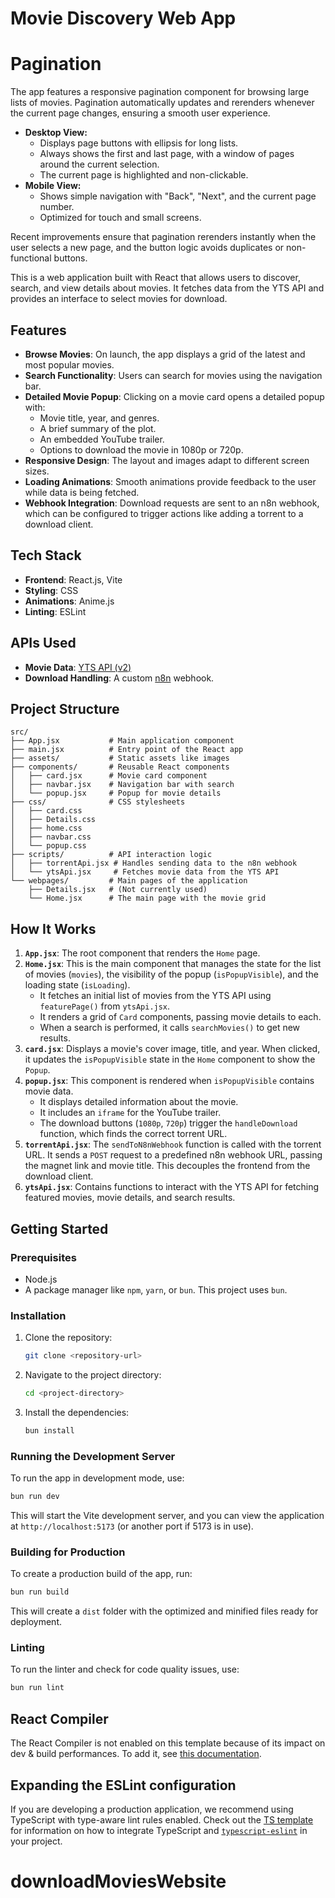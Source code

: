 # Movie Discovery Web App
# Pagination

The app features a responsive pagination component for browsing large lists of movies. Pagination automatically updates and rerenders whenever the current page changes, ensuring a smooth user experience.

- **Desktop View:**
    - Displays page buttons with ellipsis for long lists.
    - Always shows the first and last page, with a window of pages around the current selection.
    - The current page is highlighted and non-clickable.
- **Mobile View:**
    - Shows simple navigation with "Back", "Next", and the current page number.
    - Optimized for touch and small screens.

Recent improvements ensure that pagination rerenders instantly when the user selects a new page, and the button logic avoids duplicates or non-functional buttons.

This is a web application built with React that allows users to discover, search, and view details about movies. It fetches data from the YTS API and provides an interface to select movies for download.

## Features

- **Browse Movies**: On launch, the app displays a grid of the latest and most popular movies.
- **Search Functionality**: Users can search for movies using the navigation bar.
- **Detailed Movie Popup**: Clicking on a movie card opens a detailed popup with:
  - Movie title, year, and genres.
  - A brief summary of the plot.
  - An embedded YouTube trailer.
  - Options to download the movie in 1080p or 720p.
- **Responsive Design**: The layout and images adapt to different screen sizes.
- **Loading Animations**: Smooth animations provide feedback to the user while data is being fetched.
- **Webhook Integration**: Download requests are sent to an n8n webhook, which can be configured to trigger actions like adding a torrent to a download client.

## Tech Stack

- **Frontend**: React.js, Vite
- **Styling**: CSS
- **Animations**: Anime.js
- **Linting**: ESLint

## APIs Used

- **Movie Data**: [YTS API (v2)](https://yts.mx/api)
- **Download Handling**: A custom [n8n](https://n8n.io/) webhook.

## Project Structure

```
src/
├── App.jsx           # Main application component
├── main.jsx          # Entry point of the React app
├── assets/           # Static assets like images
├── components/       # Reusable React components
│   ├── card.jsx      # Movie card component
│   ├── navbar.jsx    # Navigation bar with search
│   └── popup.jsx     # Popup for movie details
├── css/              # CSS stylesheets
│   ├── card.css
│   ├── Details.css
│   ├── home.css
│   ├── navbar.css
│   └── popup.css
├── scripts/          # API interaction logic
│   ├── torrentApi.jsx # Handles sending data to the n8n webhook
│   └── ytsApi.jsx     # Fetches movie data from the YTS API
└── webpages/         # Main pages of the application
    ├── Details.jsx   # (Not currently used)
    └── Home.jsx      # The main page with the movie grid
```

## How It Works

1.  **`App.jsx`**: The root component that renders the `Home` page.
2.  **`Home.jsx`**: This is the main component that manages the state for the list of movies (`movies`), the visibility of the popup (`isPopupVisible`), and the loading state (`isLoading`).
    -   It fetches an initial list of movies from the YTS API using `featurePage()` from `ytsApi.jsx`.
    -   It renders a grid of `Card` components, passing movie details to each.
    -   When a search is performed, it calls `searchMovies()` to get new results.
3.  **`card.jsx`**: Displays a movie's cover image, title, and year. When clicked, it updates the `isPopupVisible` state in the `Home` component to show the `Popup`.
4.  **`popup.jsx`**: This component is rendered when `isPopupVisible` contains movie data.
    -   It displays detailed information about the movie.
    -   It includes an `iframe` for the YouTube trailer.
    -   The download buttons (`1080p`, `720p`) trigger the `handleDownload` function, which finds the correct torrent URL.
5.  **`torrentApi.jsx`**: The `sendToN8nWebhook` function is called with the torrent URL. It sends a `POST` request to a predefined n8n webhook URL, passing the magnet link and movie title. This decouples the frontend from the download client.
6.  **`ytsApi.jsx`**: Contains functions to interact with the YTS API for fetching featured movies, movie details, and search results.

## Getting Started

### Prerequisites

- Node.js
- A package manager like `npm`, `yarn`, or `bun`. This project uses `bun`.

### Installation

1.  Clone the repository:
    ```bash
    git clone <repository-url>
    ```
2.  Navigate to the project directory:
    ```bash
    cd <project-directory>
    ```
3.  Install the dependencies:
    ```bash
    bun install
    ```

### Running the Development Server

To run the app in development mode, use:

```bash
bun run dev
```

This will start the Vite development server, and you can view the application at `http://localhost:5173` (or another port if 5173 is in use).

### Building for Production

To create a production build of the app, run:

```bash
bun run build
```

This will create a `dist` folder with the optimized and minified files ready for deployment.

### Linting

To run the linter and check for code quality issues, use:

```bash
bun run lint
```

## React Compiler

The React Compiler is not enabled on this template because of its impact on dev & build performances. To add it, see [this documentation](https://react.dev/learn/react-compiler/installation).

## Expanding the ESLint configuration

If you are developing a production application, we recommend using TypeScript with type-aware lint rules enabled. Check out the [TS template](https://github.com/vitejs/vite/tree/main/packages/create-vite/template-react-ts) for information on how to integrate TypeScript and [`typescript-eslint`](https://typescript-eslint.io) in your project.
# downloadMoviesWebsite
